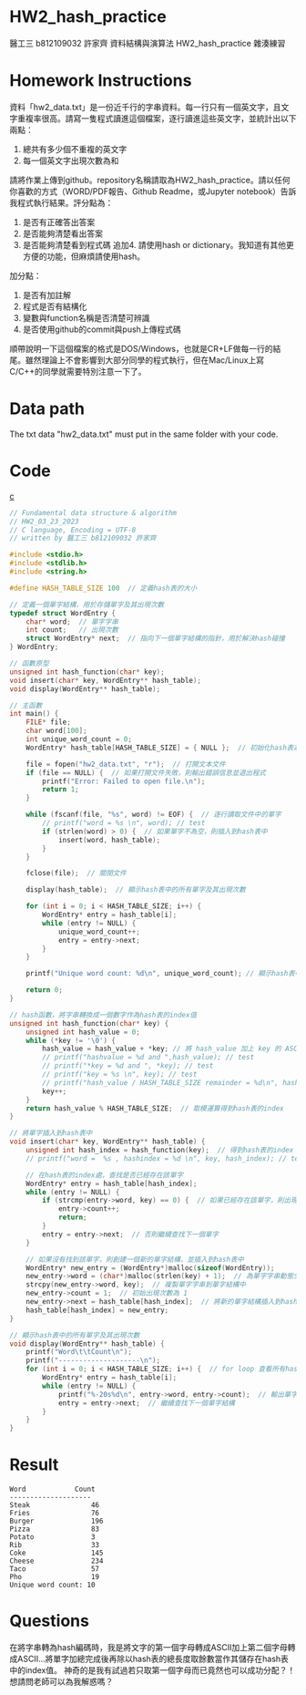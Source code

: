 # HW2_hash_practice
醫工三 b812109032 許家齊 資料結構與演算法 HW2_hash_practice 雜湊練習

# Homework Instructions
資料「hw2_data.txt」是一份近千行的字串資料。每一行只有一個英文字，且文字重複率很高。請寫一隻程式讀進這個檔案，逐行讀進這些英文字，並統計出以下兩點：
 
1. 總共有多少個不重複的英文字
2. 每一個英文字出現次數為和
 
請將作業上傳到github。repository名稱請取為HW2_hash_practice。請以任何你喜歡的方式（WORD/PDF報告、Github Readme，或Jupyter notebook）告訴我程式執行結果。評分點為：
 
1. 是否有正確答出答案
2. 是否能夠清楚看出答案
3. 是否能夠清楚看到程式碼
追加4. 請使用hash or dictionary。我知道有其他更方便的功能，但麻煩請使用hash。
 
加分點：
1. 是否有加註解
2. 程式是否有結構化
3. 變數與function名稱是否清楚可辨識
4. 是否使用github的commit與push上傳程式碼
 
順帶說明一下這個檔案的格式是DOS/Windows，也就是CR+LF做每一行的結尾。雖然理論上不會影響到大部分同學的程式執行，但在Mac/Linux上寫C/C++的同學就需要特別注意一下了。

# Data path
The txt data "hw2_data.txt" must put in the same folder with your code.

# Code
[c](HW2_hash_practice.c)
```c
// Fundamental data structure & algorithm
// HW2_03_23_2023
// C language, Encoding = UTF-8
// written by 醫工三 b812109032 許家齊

#include <stdio.h>
#include <stdlib.h>
#include <string.h>

#define HASH_TABLE_SIZE 100  // 定義hash表的大小

// 定義一個單字結構，用於存儲單字及其出現次數
typedef struct WordEntry {
    char* word;  // 單字字串
    int count;   // 出現次數
    struct WordEntry* next;  // 指向下一個單字結構的指針，用於解決hash碰撞
} WordEntry;

// 函數原型
unsigned int hash_function(char* key);
void insert(char* key, WordEntry** hash_table);
void display(WordEntry** hash_table);

// 主函數
int main() {
    FILE* file;
    char word[100];
    int unique_word_count = 0;
    WordEntry* hash_table[HASH_TABLE_SIZE] = { NULL };  // 初始化hash表為空指針

    file = fopen("hw2_data.txt", "r");  // 打開文本文件
    if (file == NULL) {  // 如果打開文件失敗，則輸出錯誤信息並退出程式
        printf("Error: Failed to open file.\n");
        return 1;
    }

    while (fscanf(file, "%s", word) != EOF) {  // 逐行讀取文件中的單字
        // printf("word = %s \n", word); // test
        if (strlen(word) > 0) {  // 如果單字不為空，則插入到hash表中
            insert(word, hash_table);
        }
    }

    fclose(file);  // 關閉文件

    display(hash_table);  // 顯示hash表中的所有單字及其出現次數

    for (int i = 0; i < HASH_TABLE_SIZE; i++) {
        WordEntry* entry = hash_table[i];
        while (entry != NULL) {
            unique_word_count++;
            entry = entry->next;
        }
    }

    printf("Unique word count: %d\n", unique_word_count); // 顯示hash表中的不同單字有幾個

    return 0;
}

// hash函數，將字串轉換成一個數字作為hash表的index值
unsigned int hash_function(char* key) {
    unsigned int hash_value = 0;
    while (*key != '\0') {
        hash_value = hash_value + *key; // 將 hash_value 加上 key 的 ASCII 編碼值
        // printf("hashvalue = %d and ",hash_value); // test
        // printf("*key = %d and ", *key); // test
        // printf("key = %s \n", key); // test
        // printf("hash_value / HASH_TABLE_SIZE remainder = %d\n", hash_value % HASH_TABLE_SIZE); // test
        key++;
    }
    return hash_value % HASH_TABLE_SIZE;  // 取模運算得到hash表的index
}

// 將單字插入到hash表中
void insert(char* key, WordEntry** hash_table) {
    unsigned int hash_index = hash_function(key);  // 得到hash表的index
    // printf("word =  %s , hashindex = %d \n", key, hash_index); // test

    // 在hash表的index處，查找是否已經存在該單字
    WordEntry* entry = hash_table[hash_index];
    while (entry != NULL) {
        if (strcmp(entry->word, key) == 0) {  // 如果已經存在該單字，則出現次數加 1，然後返回
            entry->count++;
            return;
        }
        entry = entry->next;  // 否則繼續查找下一個單字
    }

    // 如果沒有找到該單字，則創建一個新的單字結構，並插入到hash表中
    WordEntry* new_entry = (WordEntry*)malloc(sizeof(WordEntry));
    new_entry->word = (char*)malloc(strlen(key) + 1);  // 為單字字串動態分配內存空間
    strcpy(new_entry->word, key);  // 複製單字字串到單字結構中
    new_entry->count = 1;  // 初始出現次數為 1
    new_entry->next = hash_table[hash_index];  // 將新的單字結構插入到hash表中
    hash_table[hash_index] = new_entry;
}

// 顯示hash表中的所有單字及其出現次數
void display(WordEntry** hash_table) {
    printf("Word\t\tCount\n");
    printf("--------------------\n");
    for (int i = 0; i < HASH_TABLE_SIZE; i++) {  // for loop 查看所有hash表中的index
        WordEntry* entry = hash_table[i];
        while (entry != NULL) {  
            printf("%-20s%d\n", entry->word, entry->count);  // 輸出單字及其出現次數
            entry = entry->next;  // 繼續查找下一個單字結構
        }
    }
}
```

# Result
```
Word            Count
--------------------
Steak               46
Fries               76
Burger              196
Pizza               83
Potato              3
Rib                 33
Coke                145
Cheese              234
Taco                57
Pho                 19
Unique word count: 10
```

# Questions
在將字串轉為hash編碼時，我是將文字的第一個字母轉成ASCII加上第二個字母轉成ASCII...將單字加總完成後再除以hash表的總長度取餘數當作其儲存在hash表中的index值。
神奇的是我有試過若只取第一個字母而已竟然也可以成功分配？！想請問老師可以為我解惑嗎？
